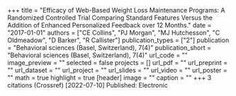 +++
title = "Efficacy of Web-Based Weight Loss Maintenance Programs: A Randomized Controlled Trial Comparing Standard Features Versus the Addition of Enhanced Personalized Feedback over 12 Months."
date = "2017-01-01"
authors = ["CE Collins", "PJ Morgan", "MJ Hutchesson", "C Oldmeadow", "D Barker", "R Callister"]
publication_types = ["2"]
publication = "Behavioral sciences (Basel, Switzerland), 7(4)"
publication_short = "Behavioral sciences (Basel, Switzerland), 7(4)"
url_code = ""
image_preview = ""
selected = false
projects = []
url_pdf = ""
url_preprint = ""
url_dataset = ""
url_project = ""
url_slides = ""
url_video = ""
url_poster = ""
math = true
highlight = true
[header]
image = ""
caption = ""
+++
3 citations (Crossref) [2022-07-10] Published: Electronic
